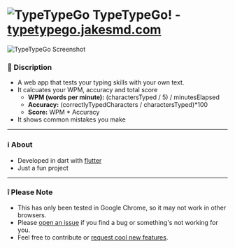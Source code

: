# ![TypeTypeGo](/web/favicon.png) TypeTypeGo! - [typetypego.jakesmd.com](https://typetypego.jakesmd.com)

![TypeTypeGo Screenshot](TypeTypeGo.gif)
### 📄 Discription
- A web app that tests your typing skills with your own text.
- It calcuates your WPM, accuracy and total score
    - **WPM (words per minute):** (charactersTyped / 5) / minutesElapsed
    - **Accuracy:** (correctlyTypedCharacters / charactersTyped)*100
    - **Score:** WPM * Accuracy
- It shows common mistakes you make
---
### ℹ️ About
- Developed in dart with [flutter](https://flutter.dev)
- Just a fun project
---
### ❕ Please Note
- This has only been tested in Google Chrome, so it may not work in other browsers.
- Please [open an issue](https://github.com/JakesMD/TypeTypeGo/issues) if you find a bug or something's not working for you.
- Feel free to contribute or [request cool new features](https://github.com/JakesMD/TypeTypeGo/discussions/6).
